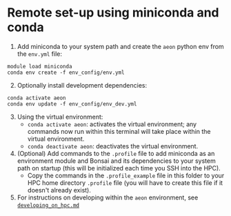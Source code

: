 # Remote set-up using miniconda and conda

1. Add miniconda to your system path and create the `aeon` python env from the `env.yml` file:
```
module load miniconda
conda env create -f env_config/env.yml
```
2. Optionally install development dependencies:
```
conda activate aeon
conda env update -f env_config/env_dev.yml
```
3. Using the virtual environment:
    - `conda activate aeon`: activates the virtual environment; any commands now run within this terminal will take place within the virtual environment.
    - `conda deactivate aeon`: deactivates the virtual environment.
4. (Optional) Add commands to the `.profile` file to add miniconda as an environment module and Bonsai and its dependencies to your system path on startup (this will be initialized each time you SSH into the HPC).    
    - Copy the commands in the `.profile_example` file in this folder to your HPC home directory `.profile` file (you will have to create this file if it doesn't already exist).
5. For instructions on developing within the `aeon` environment, see [`developing_on_hpc.md`](./developing_on_hpc.md)